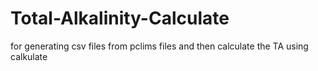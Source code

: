 # Total-Alkalinity-Calculate
for generating csv files from pclims files and then calculate the TA using calkulate
